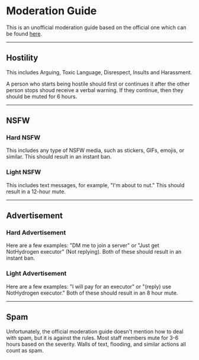 # Moderation Guide

This is an unofficial moderation guide based on the official one which can be found [here](https://docs.google.com/document/d/1YrFjt_2nTnl5Camm_bU2Lg8uq2NLXSr1FS67WBjIZ2s/edit?tab=t.0).

---

## **Hostility**

This includes Arguing, Toxic Language, Disrespect, Insults and Harassment.

A person who starts being hostile should first or continues it after the other person stops shoud receive a verbal warning. If they continue, then they should be muted for 6 hours.

---

## NSFW

### Hard NSFW

This includes any type of NSFW media, such as stickers, GIFs, emojis, or similar. This should result in an instant ban. 

### Light NSFW

This includes text messages, for example, "I'm about to nut." This should result in a 12-hour mute.

---

## Advertisement

### Hard Advertisement

Here are a few examples: "DM me to join a server" or "Just get NotHydrogen executor" (Not replying). Both of these should result in an instant ban.

### Light Advertisement

Here are a few examples: "I will pay for an executor" or "(reply) use NotHydrogen executor." Both of these should result in an 8 hour mute.

---

## Spam

Unfortunately, the official moderation guide doesn't mention how to deal with spam, but it is against the rules. Most staff members mute for 3-6 hours based on the severity. Walls of text, flooding, and similar actions all count as spam.
